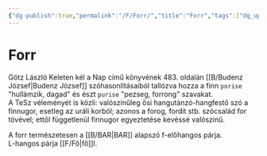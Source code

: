 ```yaml
---
{"dg-publish":true,"permalink":"/F/Forr/","title":"Forr","tags":["dg_uploaded"],"created":"2023-10-26T02:49","updated":"2023-11-08T03:42"}
---
```



# Forr

Götz László Keleten kél a Nap című könyvének 483. oldalán [[B/Budenz József\|Budenz József]] szóhasonlításaiból tallózva hozza a finn `porise` "hullámzik, dagad" és észt `purise` "pezseg, forrong" szavakat.  
A TeSz véleményét is közli: valószínűleg ősi hangutánzó-hangfestő szó a finnugor, esetleg az uráli korból; azonos a forog, fordít stb. szócsalád for tövével; ettől függetlenül finnugor egyeztetése kevéssé valószínű.  

A forr természetesen a [[B/BAR\|BAR]] alapszó f-előhangos párja.  
L-hangos párja [[F/Fő\|fő]]l.  